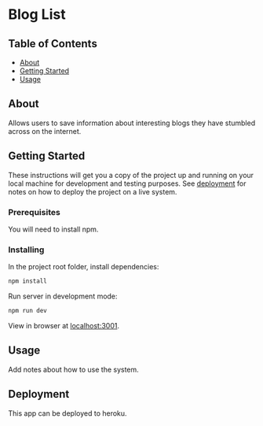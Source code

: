 # Blog List

## Table of Contents

- [About](#about)
- [Getting Started](#getting_started)
- [Usage](#usage)

## About <a name = "about"></a>

Allows users to save information about interesting blogs they have stumbled across on the internet.

## Getting Started <a name = "getting_started"></a>

These instructions will get you a copy of the project up and running on your local machine for development and testing purposes. See [deployment](#deployment) for notes on how to deploy the project on a live system.

### Prerequisites

You will need to install npm.

### Installing

In the project root folder, install dependencies:

```bash
npm install
```

Run server in development mode:

```bash
npm run dev
```

View in browser at [localhost:3001](http://localhost:3001).

## Usage <a name = "usage"></a>

Add notes about how to use the system.

## Deployment <a name = "deployment"></a>

This app can be deployed to heroku.
